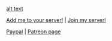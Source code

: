 [alt text](https://b.catgirlsare.sexy/fjXA.png "Yuki logo")

[Add me to your server!](https://discordapp.com/login?redirect_to=%2Foauth2%2Fauthorize%3Fclient_id%3D338887651677700098%26scope%3Dbot%26permissions%3D271690950) | [Join my server!](https://discordapp.com/invite/qA4c4f3)


[Paypal](https://www.paypal.me/veenus2247) | [Patreon page](https://www.patreon.com/veethree)